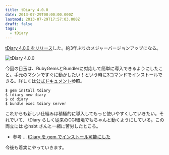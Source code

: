 ```yaml
---
title: tDiary 4.0.0
date: 2013-07-29T00:00:00.000Z
lastmod: 2013-07-29T17:57:03.000Z
draft: false
tags:
  - tDiary
---
```


[tDiary 4.0.0 をリリース](http://www.tdiary.org/20130730.html)した。約3年ぶりのメジャーバージョンアップになる。

![tDiary 4.0.0](@/assets/flickr/9392701223.jpg "tDiary 4.0.0")

今回の目玉は、RubyGemsとBundlerに対応して簡単に導入できるようにしたこと。手元のマシンですぐに動かしたい！という時に3コマンドでインストールできる。詳しくは[公式ドキュメント](https://github.com/tdiary/tdiary-core/blob/master/doc/INSTALL-rack.md)参照。

```
$ gem install tdiary
$ tdiary new diary
$ cd diary
$ bundle exec tdiary server
```

これからも新しい仕組みは積極的に導入してもっと使いやすくしていきたい。それでいて、 tDiary らしく従来のCGI環境でもちゃんと動くようにしている。この両立には @hsbt さんと一緒に苦労したところ。

- 参考 … [tDiary を gem でインストール可能にした](/posts/20130507/p01)

今後も着実にやっていきます。
